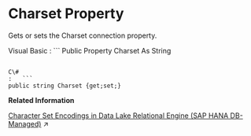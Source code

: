 <!-- loio3c128ab56c5f10148e79cdb35eec25c6 -->

# Charset Property

Gets or sets the Charset connection property.



Visual Basic
:   ```
Public Property Charset As String
```

C\#
:   ```
public string Charset {get;set;}
```

**Related Information**  


[Character Set Encodings in Data Lake Relational Engine (SAP HANA DB-Managed)](https://help.sap.com/viewer/a8937bea84f21015a80bc776cf758d50/2023_1_QRC/en-US/8a8f277561e547b8a4a0fdfc7f7db7f7.html "A complete list of supported character set encodings for SAP HANA Cloud, data lake and their aliases.") :arrow_upper_right:

